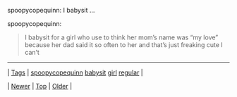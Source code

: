 <!--
title: spoopycopequinn
date: 2020-06-28T15:27:00.158Z
tags: spoopycopequinn, babysit, girl, regular
-->


spoopycopequinn: I babysit ...

<p>spoopycopequinn:</p>

<blockquote>
<p>I babysit for a girl who use to think her mom’s name was “my love” because her dad said it so often to her and that’s just freaking cute I can’t</p>
</blockquote>

<!--BOTTOM-POST-NAVIGATION-->
---

| [Tags](tags.md) | [spoopycopequinn](tag-spoopycopequinn.md) [babysit](tag-babysit.md) [girl](tag-girl.md) [regular](tag-regular.md) |

| [Newer](159263382898.md) | [Top](index.md) | [Older](159300154264.md) |